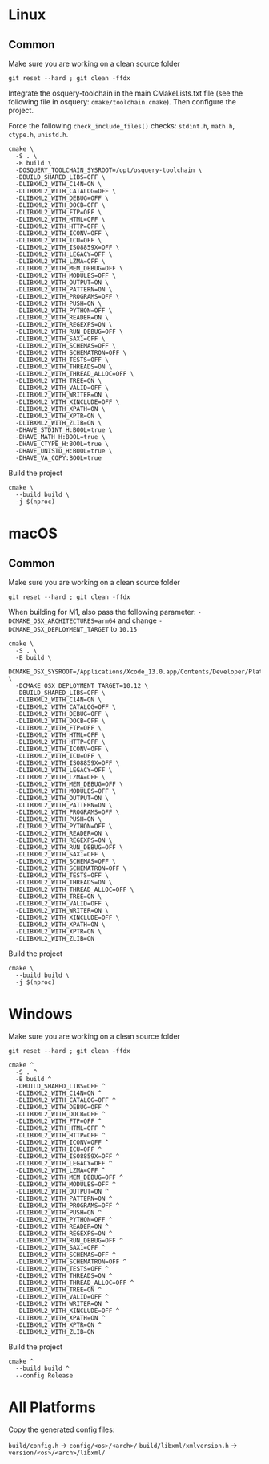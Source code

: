# Linux

## Common

Make sure you are working on a clean source folder

```
git reset --hard ; git clean -ffdx
```

Integrate the osquery-toolchain in the main CMakeLists.txt file (see the following file in osquery: `cmake/toolchain.cmake`). Then configure the project.

Force the following `check_include_files()` checks: `stdint.h`, `math.h`, `ctype.h`, `unistd.h`.

```
cmake \
  -S . \
  -B build \
  -DOSQUERY_TOOLCHAIN_SYSROOT=/opt/osquery-toolchain \
  -DBUILD_SHARED_LIBS=OFF \
  -DLIBXML2_WITH_C14N=ON \
  -DLIBXML2_WITH_CATALOG=OFF \
  -DLIBXML2_WITH_DEBUG=OFF \
  -DLIBXML2_WITH_DOCB=OFF \
  -DLIBXML2_WITH_FTP=OFF \
  -DLIBXML2_WITH_HTML=OFF \
  -DLIBXML2_WITH_HTTP=OFF \
  -DLIBXML2_WITH_ICONV=OFF \
  -DLIBXML2_WITH_ICU=OFF \
  -DLIBXML2_WITH_ISO8859X=OFF \
  -DLIBXML2_WITH_LEGACY=OFF \
  -DLIBXML2_WITH_LZMA=OFF \
  -DLIBXML2_WITH_MEM_DEBUG=OFF \
  -DLIBXML2_WITH_MODULES=OFF \
  -DLIBXML2_WITH_OUTPUT=ON \
  -DLIBXML2_WITH_PATTERN=ON \
  -DLIBXML2_WITH_PROGRAMS=OFF \
  -DLIBXML2_WITH_PUSH=ON \
  -DLIBXML2_WITH_PYTHON=OFF \
  -DLIBXML2_WITH_READER=ON \
  -DLIBXML2_WITH_REGEXPS=ON \
  -DLIBXML2_WITH_RUN_DEBUG=OFF \
  -DLIBXML2_WITH_SAX1=OFF \
  -DLIBXML2_WITH_SCHEMAS=OFF \
  -DLIBXML2_WITH_SCHEMATRON=OFF \
  -DLIBXML2_WITH_TESTS=OFF \
  -DLIBXML2_WITH_THREADS=ON \
  -DLIBXML2_WITH_THREAD_ALLOC=OFF \
  -DLIBXML2_WITH_TREE=ON \
  -DLIBXML2_WITH_VALID=OFF \
  -DLIBXML2_WITH_WRITER=ON \
  -DLIBXML2_WITH_XINCLUDE=OFF \
  -DLIBXML2_WITH_XPATH=ON \
  -DLIBXML2_WITH_XPTR=ON \
  -DLIBXML2_WITH_ZLIB=ON \
  -DHAVE_STDINT_H:BOOL=true \
  -DHAVE_MATH_H:BOOL=true \
  -DHAVE_CTYPE_H:BOOL=true \
  -DHAVE_UNISTD_H:BOOL=true \
  -DHAVE_VA_COPY:BOOL=true
```

Build the project

```
cmake \
  --build build \
  -j $(nproc)
```


# macOS

## Common

Make sure you are working on a clean source folder

```
git reset --hard ; git clean -ffdx
```

When building for M1, also pass the following parameter: `-DCMAKE_OSX_ARCHITECTURES=arm64` and change `-DCMAKE_OSX_DEPLOYMENT_TARGET` to `10.15`

```
cmake \
  -S . \
  -B build \
  -DCMAKE_OSX_SYSROOT=/Applications/Xcode_13.0.app/Contents/Developer/Platforms/MacOSX.platform/Developer/SDKs/MacOSX11.3.sdk \
  -DCMAKE_OSX_DEPLOYMENT_TARGET=10.12 \
  -DBUILD_SHARED_LIBS=OFF \
  -DLIBXML2_WITH_C14N=ON \
  -DLIBXML2_WITH_CATALOG=OFF \
  -DLIBXML2_WITH_DEBUG=OFF \
  -DLIBXML2_WITH_DOCB=OFF \
  -DLIBXML2_WITH_FTP=OFF \
  -DLIBXML2_WITH_HTML=OFF \
  -DLIBXML2_WITH_HTTP=OFF \
  -DLIBXML2_WITH_ICONV=OFF \
  -DLIBXML2_WITH_ICU=OFF \
  -DLIBXML2_WITH_ISO8859X=OFF \
  -DLIBXML2_WITH_LEGACY=OFF \
  -DLIBXML2_WITH_LZMA=OFF \
  -DLIBXML2_WITH_MEM_DEBUG=OFF \
  -DLIBXML2_WITH_MODULES=OFF \
  -DLIBXML2_WITH_OUTPUT=ON \
  -DLIBXML2_WITH_PATTERN=ON \
  -DLIBXML2_WITH_PROGRAMS=OFF \
  -DLIBXML2_WITH_PUSH=ON \
  -DLIBXML2_WITH_PYTHON=OFF \
  -DLIBXML2_WITH_READER=ON \
  -DLIBXML2_WITH_REGEXPS=ON \
  -DLIBXML2_WITH_RUN_DEBUG=OFF \
  -DLIBXML2_WITH_SAX1=OFF \
  -DLIBXML2_WITH_SCHEMAS=OFF \
  -DLIBXML2_WITH_SCHEMATRON=OFF \
  -DLIBXML2_WITH_TESTS=OFF \
  -DLIBXML2_WITH_THREADS=ON \
  -DLIBXML2_WITH_THREAD_ALLOC=OFF \
  -DLIBXML2_WITH_TREE=ON \
  -DLIBXML2_WITH_VALID=OFF \
  -DLIBXML2_WITH_WRITER=ON \
  -DLIBXML2_WITH_XINCLUDE=OFF \
  -DLIBXML2_WITH_XPATH=ON \
  -DLIBXML2_WITH_XPTR=ON \
  -DLIBXML2_WITH_ZLIB=ON
```

Build the project

```
cmake \
  --build build \
  -j $(nproc)
```


# Windows

Make sure you are working on a clean source folder

```
git reset --hard ; git clean -ffdx
```

```
cmake ^
  -S . ^
  -B build ^
  -DBUILD_SHARED_LIBS=OFF ^
  -DLIBXML2_WITH_C14N=ON ^
  -DLIBXML2_WITH_CATALOG=OFF ^
  -DLIBXML2_WITH_DEBUG=OFF ^
  -DLIBXML2_WITH_DOCB=OFF ^
  -DLIBXML2_WITH_FTP=OFF ^
  -DLIBXML2_WITH_HTML=OFF ^
  -DLIBXML2_WITH_HTTP=OFF ^
  -DLIBXML2_WITH_ICONV=OFF ^
  -DLIBXML2_WITH_ICU=OFF ^
  -DLIBXML2_WITH_ISO8859X=OFF ^
  -DLIBXML2_WITH_LEGACY=OFF ^
  -DLIBXML2_WITH_LZMA=OFF ^
  -DLIBXML2_WITH_MEM_DEBUG=OFF ^
  -DLIBXML2_WITH_MODULES=OFF ^
  -DLIBXML2_WITH_OUTPUT=ON ^
  -DLIBXML2_WITH_PATTERN=ON ^
  -DLIBXML2_WITH_PROGRAMS=OFF ^
  -DLIBXML2_WITH_PUSH=ON ^
  -DLIBXML2_WITH_PYTHON=OFF ^
  -DLIBXML2_WITH_READER=ON ^
  -DLIBXML2_WITH_REGEXPS=ON ^
  -DLIBXML2_WITH_RUN_DEBUG=OFF ^
  -DLIBXML2_WITH_SAX1=OFF ^
  -DLIBXML2_WITH_SCHEMAS=OFF ^
  -DLIBXML2_WITH_SCHEMATRON=OFF ^
  -DLIBXML2_WITH_TESTS=OFF ^
  -DLIBXML2_WITH_THREADS=ON ^
  -DLIBXML2_WITH_THREAD_ALLOC=OFF ^
  -DLIBXML2_WITH_TREE=ON ^
  -DLIBXML2_WITH_VALID=OFF ^
  -DLIBXML2_WITH_WRITER=ON ^
  -DLIBXML2_WITH_XINCLUDE=OFF ^
  -DLIBXML2_WITH_XPATH=ON ^
  -DLIBXML2_WITH_XPTR=ON ^
  -DLIBXML2_WITH_ZLIB=ON
```

Build the project

```
cmake ^
  --build build ^
  --config Release
```

# All Platforms

Copy the generated config files:

`build/config.h` -> `config/<os>/<arch>/`
`build/libxml/xmlversion.h` -> `version/<os>/<arch>/libxml/`
